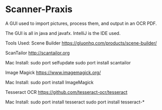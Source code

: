 # Scanner-Praxis

A GUI used to import pictures, process them, and output in an OCR PDF. 

The GUI is all in java and javafx. IntelliJ is the IDE used. 

Tools Used:
Scene Builder
https://gluonhq.com/products/scene-builder/

ScanTailor
http://scantailor.org

Mac Install:
sudo port selfupdate
sudo port install scantailor

Image Magick
https://www.imagemagick.org/

Mac Install:
sudo port install ImageMagick

Tesseract OCR
https://github.com/tesseract-ocr/tesseract

Mac Install:
sudo port install tesseract
sudo port install tesseract-*
